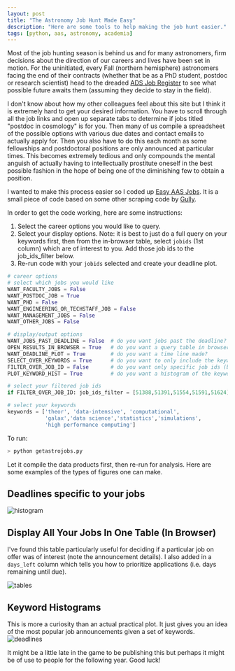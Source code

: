 ```yaml
---
layout: post
title: "The Astronomy Job Hunt Made Easy"
description: "Here are some tools to help making the job hunt easier."
tags: [python, aas, astronomy, academia]
---
```


Most of the job hunting season is behind us and for many astronomers, firm decisions about the direction of our careers and lives have been set in motion. For the uninitiated, every Fall (northern hemisphere) astronomers facing the end of their contracts (whether that be as a PhD student, postdoc or research scientist) head to the dreaded [ADS Job Register](https://jobregister.aas.org/) to see what possible future awaits them (assuming they decide to stay in the field).

I don't know about how my other colleagues feel about this site but I think it is extremely hard to get your desired information. You have to scroll through all the job links and open up separate tabs to determine if jobs titled "postdoc in cosmology" is for you. Then many of us compile a spreadsheet of the possible options with various due dates and contact emails to actually apply for. Then you also have to do this each month as some fellowships and postdoctoral positions are only announced at particular times. This becomes extremely tedious and only compounds the mental anguish of actually having to intellectually prostitute oneself in the best possible fashion in the hope of being one of the diminishing few to obtain a position.

I wanted to make this process easier so I coded up [Easy AAS Jobs](https://github.com/bgriffen/easyaasjobs). It is a small piece of code based on some other scraping code by [Gully](https://github.com/gully). 

In order to get the code working, here are some instructions:

1. Select the career options you would like to query.
2. Select your display options. Note: it is best to just do a full query on your keywords first, then from the in-browser table, select `jobids` (1st column) which are of interest to you. Add those job ids to the job_ids_filter below.
3. Re-run code with your `jobids` selected and create your deadline plot.

```python
# career options
# select which jobs you would like
WANT_FACULTY_JOBS = False
WANT_POSTDOC_JOB = True
WANT_PHD = False
WANT_ENGINEERING_OR_TECHSTAFF_JOB = False
WANT_MANAGEMENT_JOBS = False
WANT_OTHER_JOBS = False

# display/output options
WANT_JOBS_PAST_DEADLINE = False  # do you want jobs past the deadline?
OPEN_RESULTS_IN_BROWSER = True   # do you want a query table in browser?
WANT_DEADLINE_PLOT = True        # do you want a time line made?
SELECT_OVER_KEYWORDS = True      # do you want to only include the keywords (in descriptions) selected below?
FILTER_OVER_JOB_ID = False       # do you want only specific job ids (best to set once you've queried the keyword selected jobs)
PLOT_KEYWORD_HIST = True         # do you want a histogram of the keywords?

# select your filtered job ids
if FILTER_OVER_JOB_ID: job_ids_filter = [51388,51391,51554,51591,51624]

# select your keywords
keywords = ['theor', 'data-intensive', 'computational', 
            'galax','data science','statistics','simulations', 
            'high performance computing']
```

To run: 

```bash
> python getastrojobs.py
```

Let it compile the data products first, then re-run for analysis. Here are some examples of the types of figures one can make.

## Deadlines specific to your jobs
![histogram](https://raw.githubusercontent.com/bgriffen/easyaasjobs/master/jobs_left_timeline.png "Deadlines")  

## Display All Your Jobs In One Table (In Browser)
I've found this table particularly useful for deciding if a particular job on offer was of interest (note the announcement details). I also added in a `days_left` column which tells you how to prioritize applications (i.e. days remaining until due). 

![tables](https://raw.githubusercontent.com/bgriffen/easyaasjobs/master/easyaasjobstable.png "jobs table")

## Keyword Histograms
This is more a curiosity than an actual practical plot. It just gives you an idea of the most popular job announcements given a set of keywords.
![deadlines](https://raw.githubusercontent.com/bgriffen/easyaasjobs/master/keywords.png "Keywords")

It might be a little late in the game to be publishing this but perhaps it might be of use to people for the following year. Good luck!